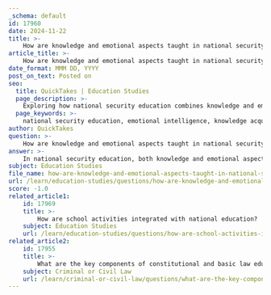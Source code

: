 ```yaml
---
_schema: default
id: 17960
date: 2024-11-22
title: >-
    How are knowledge and emotional aspects taught in national security education?
article_title: >-
    How are knowledge and emotional aspects taught in national security education?
date_format: MMM DD, YYYY
post_on_text: Posted on
seo:
  title: QuickTakes | Education Studies
  page_description: >-
    Exploring how national security education combines knowledge and emotional intelligence through innovative pedagogical methods to prepare students for complex security challenges.
  page_keywords: >-
    national security education, emotional intelligence, knowledge acquisition, pedagogical approach, experiential education, leadership skills, strategic thinking, operational planning, social and emotional learning, emotional competencies
author: QuickTakes
question: >-
    How are knowledge and emotional aspects taught in national security education?
answer: >-
    In national security education, both knowledge and emotional aspects are taught through a comprehensive pedagogical approach that emphasizes the development of intellectual, emotional, and psycho-moral qualities. This multifaceted methodology is designed to prepare students not only with the necessary knowledge of national security concepts but also with the emotional intelligence (EI) skills that are crucial for effective leadership and decision-making in complex situations.\n\n1. **Knowledge Aspects**: The curriculum typically includes a wide range of topics related to national security, such as strategic thinking, operational planning, and understanding global issues. This knowledge is essential for students to engage with and address the challenges faced in the realm of national security. For instance, military education serves as a foundational component, equipping personnel with the skills needed to tackle defense challenges effectively.\n\n2. **Emotional Aspects**: Emotional intelligence plays a significant role in national security education. Research indicates that EI competencies can be taught and developed, enhancing leaders' abilities to manage their emotions and understand the emotional dynamics of their teams. Key skills associated with EI include recognizing and labeling emotions, understanding their causes and consequences, and expressing emotions appropriately. These skills are critical for fostering effective communication and collaboration among team members, which is vital in high-stakes environments.\n\n3. **Pedagogical Methods**: The teaching methods employed in national security education often go beyond traditional lecture-based approaches. Experiential education methods, such as interactive classwork and challenge courses, are utilized to enhance emotional intelligence. These methods encourage students to engage actively with the material and develop their emotional competencies in real-world scenarios.\n\n4. **Integration with Social and Emotional Learning (SEL)**: There is a growing trend to integrate social and emotional learning into the broader educational framework, including national security education. This integration helps students develop a positive sense of self and meaningful relationships, which are essential for their overall success and well-being.\n\nIn summary, national security education effectively combines knowledge acquisition with the development of emotional intelligence, using innovative pedagogical methods to prepare students for the complexities of national and global security challenges.
subject: Education Studies
file_name: how-are-knowledge-and-emotional-aspects-taught-in-national-security-education.md
url: /learn/education-studies/questions/how-are-knowledge-and-emotional-aspects-taught-in-national-security-education
score: -1.0
related_article1:
    id: 17969
    title: >-
        How are school activities integrated with national education?
    subject: Education Studies
    url: /learn/education-studies/questions/how-are-school-activities-integrated-with-national-education
related_article2:
    id: 17955
    title: >-
        What are the key components of constitutional and basic law education?
    subject: Criminal or Civil Law
    url: /learn/criminal-or-civil-law/questions/what-are-the-key-components-of-constitutional-and-basic-law-education
---
```


&nbsp;